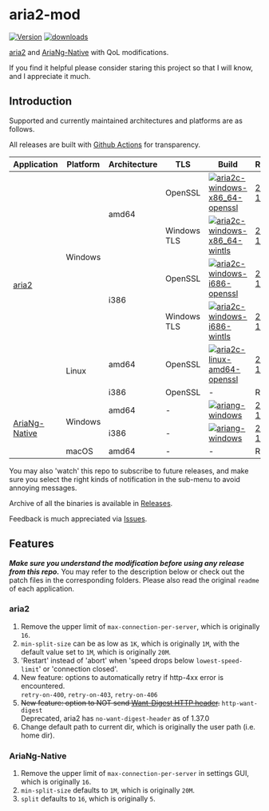 # aria2-mod
[![Version](https://img.shields.io/github/v/release/Elypha/aria2-mod)](https://github.com/Elypha/aria2-mod/releases)
[![downloads](https://img.shields.io/github/downloads/Elypha/aria2-mod/total)](https://github.com/Elypha/aria2-mod/releases)

[aria2](https://github.com/aria2/aria2) and [AriaNg-Native](https://github.com/mayswind/AriaNg-Native) with QoL modifications.

If you find it helpful please consider staring this project so that I will know, and I appreciate it much.

## Introduction

Supported and currently maintained architectures and platforms are as follows.

All releases are built with [Github Actions](https://github.com/Elypha/aria2-mod/actions) for transparency.

<table>
    <thead>
        <tr>
            <th>Application</th>
            <th>Platform</th>
            <th>Architecture</th>
            <th>TLS</th>
            <th>Build</th>
            <th>Release</th>
        </tr>
    </thead>
    <tbody>
        <tr>
            <td rowspan=6><a href="https://github.com/aria2/aria2">aria2</a></td>
            <td rowspan=4>Windows</td>
            <td rowspan=2>amd64</td>
            <td>OpenSSL</td>
            <td><a href="https://github.com/Elypha/aria2-mod/actions/workflows/aria2c-windows-x86_64-openssl.yml"><img src="https://github.com/Elypha/aria2-mod/actions/workflows/aria2c-windows-x86_64-openssl.yml/badge.svg" alt="aria2c-windows-x86_64-openssl" style="max-width: 100%;"></a></td>
            <td><a href="https://github.com/Elypha/aria2-mod/releases/download/2023-12-25/aria2c-windows-x86_64-openssl.zip">2023-12-25</a></td>
        </tr>
        <tr>
            <td>Windows TLS</td>
            <td><a href="https://github.com/Elypha/aria2-mod/actions/workflows/aria2c-windows-x86_64-wintls.yml"><img src="https://github.com/Elypha/aria2-mod/actions/workflows/aria2c-windows-x86_64-wintls.yml/badge.svg" alt="aria2c-windows-x86_64-wintls" style="max-width: 100%;"></a></td>
            <td><a href="https://github.com/Elypha/aria2-mod/releases/download/2023-12-25/aria2c-windows-x86_64-wintls.zip">2023-12-25</a></td>
        </tr>
        <tr>
            <td rowspan=2>i386</td>
            <td>OpenSSL</td>
            <td><a href="https://github.com/Elypha/aria2-mod/actions/workflows/aria2c-windows-i686-openssl.yml"><img src="https://github.com/Elypha/aria2-mod/actions/workflows/aria2c-windows-i686-openssl.yml/badge.svg" alt="aria2c-windows-i686-openssl" style="max-width: 100%;"></a></td>
            <td><a href="https://github.com/Elypha/aria2-mod/releases/download/2023-12-25/aria2c-i686-x86_64-openssl.zip">2023-12-25</a></td>
        </tr>
        <tr>
            <td>Windows TLS</td>
            <td><a href="https://github.com/Elypha/aria2-mod/actions/workflows/aria2c-windows-i686-wintls.yml"><img src="https://github.com/Elypha/aria2-mod/actions/workflows/aria2c-windows-i686-wintls.yml/badge.svg" alt="aria2c-windows-i686-wintls" style="max-width: 100%;"></a></td>
            <td><a href="https://github.com/Elypha/aria2-mod/releases/download/2023-12-25/aria2c-i686-x86_64-wintls.zip">2023-12-25</a></td>
        </tr>
        <tr>
            <td rowspan=2>Linux</td>
            <td>amd64</td>
            <td>OpenSSL</td>
            <td><a href="https://github.com/Elypha/aria2-mod/actions/workflows/aria2c-linux-amd64-openssl.yml"><img src="https://github.com/Elypha/aria2-mod/actions/workflows/aria2c-linux-amd64-openssl.yml/badge.svg" alt="aria2c-linux-amd64-openssl" style="max-width: 100%;"></a></td>
            <td><a href="https://github.com/Elypha/aria2-mod/releases/download/2023-12-25/aria2c-linux-amd64-openssl.zip">2023-12-25</a></td>
        </tr>
        <tr>
            <td>i386</td>
            <td>OpenSSL</td>
            <td>-</td>
            <td>RIP</td>
        </tr>
        <tr>
            <td rowspan=3><a href="https://github.com/mayswind/AriaNg-Native">AriaNg-Native</a></td>
            <td rowspan=2>Windows</td>
            <td>amd64</td>
            <td>-</td>
            <td><a href="https://github.com/Elypha/aria2-mod/actions/workflows/ariang-windows.yml"><img src="https://github.com/Elypha/aria2-mod/actions/workflows/ariang-windows.yml/badge.svg" alt="ariang-windows" style="max-width: 100%;"></a></td>
            <td><a href="https://github.com/Elypha/aria2-mod/releases/download/2023-12-25/AriaNg_Native-windows-x64.7z.zip">2023-12-25</a></td>
        </tr>
        <tr>
            <td>i386</td>
            <td>-</td>
            <td><a href="https://github.com/Elypha/aria2-mod/actions/workflows/ariang-windows.yml"><img src="https://github.com/Elypha/aria2-mod/actions/workflows/ariang-windows.yml/badge.svg" alt="ariang-windows" style="max-width: 100%;"></a></td>
            <td><a href="https://github.com/Elypha/aria2-mod/releases/download/2023-12-25/AriaNg_Native-windows-x86.7z.zip">2023-12-25</a></td>
        </tr>
        <tr>
            <td>macOS</td>
            <td>amd64</td>
            <td>-</td>
            <td>-</td>
            <td>RIP</td>
        </tr>
    </tbody>
</table>

You may also 'watch' this repo to subscribe to future releases, and make sure you select the right kinds of notification in the sub-menu to avoid annoying messages.

Archive of all the binaries is available in [Releases](https://github.com/Elypha/aria2-mod/releases).

Feedback is much appreciated via [Issues](https://github.com/Elypha/aria2-mod/issues).

## Features

*__Make sure you understand the modification before using any release from this repo.__* You may refer to the description below or check out the patch files in the corresponding folders. Please also read the original `readme` of each application.

### aria2

1. Remove the upper limit of `max-connection-per-server`, which is originally `16`.
2. `min-split-size` can be as low as `1K`, which is originally `1M`, with the default value set to `1M`, which is originally `20M`.
3. 'Restart' instead of 'abort' when 'speed drops below `lowest-speed-limit`' or 'connection closed'.
4. New feature: options to automatically retry if http-4xx error is encountered.  
`retry-on-400`, `retry-on-403`, `retry-on-406`
5. ~~New feature: option to NOT send [Want-Digest HTTP header](https://developer.mozilla.org/en-US/docs/Web/HTTP/Headers/Want-Digest).~~ `http-want-digest`  
Deprecated, aria2 has `no-want-digest-header` as of 1.37.0
7. Change default path to current dir, which is originally the user path (i.e. home dir).

### AriaNg-Native

1. Remove the upper limit of `max-connection-per-server` in settings GUI, which is originally `16`.
2. `min-split-size` defaults to `1M`, which is originally `20M`.
3. `split` defaults to `16`, which is originally `5`.

